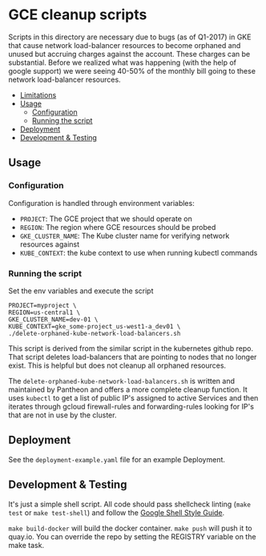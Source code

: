 GCE cleanup scripts
===================

Scripts in this directory are necessary due to bugs (as of Q1-2017) in GKE that
cause network load-balancer resources to become orphaned and unused but
accruing charges against the account. These charges can be substantial. Before
we realized what was happening (with the help of google support) we were seeing
40-50% of the monthly bill going to these network load-balancer resources.

<!-- toc -->

- [Limitations](#limitations)
- [Usage](#usage)
  * [Configuration](#configuration)
  * [Running the script](#running-the-script)
- [Deployment](#deployment)
- [Development & Testing](#development--testing)

<!-- tocstop -->

Usage
-----

### Configuration

Configuration is handled through environment variables:

- `PROJECT`: The GCE project that we should operate on
- `REGION`: The region where GCE resources should be probed
- `GKE_CLUSTER_NAME`: The Kube cluster name for verifying network resources against
- `KUBE_CONTEXT`: the kube context to use when running kubectl commands

### Running the script

Set the env variables and execute the script
```
PROJECT=myproject \
REGION=us-central1 \
GKE_CLUSTER_NAME=dev-01 \
KUBE_CONTEXT=gke_some-project_us-west1-a_dev01 \
./delete-orphaned-kube-network-load-balancers.sh
```

This script is derived from the similar script in the kubernetes github repo.
That script deletes load-balancers that are pointing to nodes that no longer
exist. This is helpful but does not cleanup all orphaned resources.

The `delete-orphaned-kube-network-load-balancers.sh` is written and maintained
by Pantheon and offers a more complete cleanup function. It uses `kubectl` to
get a list of public IP's assigned to active Services and then iterates through
gcloud firewall-rules and forwarding-rules looking for IP's that are not in use
by the cluster.


Deployment
----------

See the `deployment-example.yaml` file for an example Deployment.


Development & Testing
---------------------

It's just a simple shell script. All code should pass shellcheck linting
(`make test` or `make test-shell`) and follow the
[Google Shell Style Guide](https://google.github.io/styleguide/shell.xml).

`make build-docker` will build the docker container. `make push` will push
it to quay.io. You can override the repo by setting the REGISTRY variable on
the make task.
